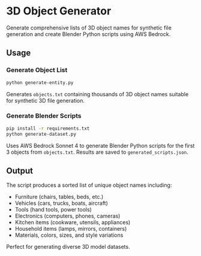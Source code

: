 # 3D Object Generator

Generate comprehensive lists of 3D object names for synthetic file generation and create Blender Python scripts using AWS Bedrock.

## Usage

### Generate Object List
```bash
python generate-entity.py
```

Generates `objects.txt` containing thousands of 3D object names suitable for synthetic 3D file generation.

### Generate Blender Scripts
```bash
pip install -r requirements.txt
python generate-dataset.py
```

Uses AWS Bedrock Sonnet 4 to generate Blender Python scripts for the first 3 objects from `objects.txt`. Results are saved to `generated_scripts.json`.

## Output

The script produces a sorted list of unique object names including:
- Furniture (chairs, tables, beds, etc.)
- Vehicles (cars, trucks, boats, aircraft)  
- Tools (hand tools, power tools)
- Electronics (computers, phones, cameras)
- Kitchen items (cookware, utensils, appliances)
- Household items (lamps, mirrors, containers)
- Materials, colors, sizes, and style variations

Perfect for generating diverse 3D model datasets.
